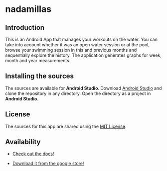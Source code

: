 # nadamillas

## Introduction

This is an Android App that manages your workouts on the water. You can take into account whether it was an open water session or at the pool, browse your swimming session in this and previous months and sequentially explore the history. The application generates graphs for week, month and year measurements.

## Installing the sources

The sources are available for **Android Studio**. Download [Android Studio](https://developers.android.com/) and clone the repository in any directory. Open the directory as a project in **Android Studio**.

## License

The sources for this app are shared using the [MIT License](LICENSE).

## Availability

- [Check out the docs!](https://baltasarq.github.io/nadamillas/)

- [Download it from the google store!](https://play.google.com/store/apps/details?id=com.devbaltasarq.nadamillas)
